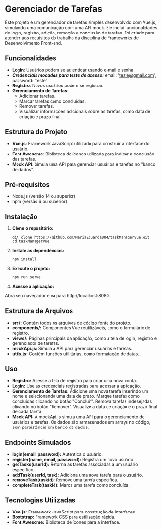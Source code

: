 # Gerenciador de Tarefas

Este projeto é um gerenciador de tarefas simples desenvolvido com Vue.js, simulando uma comunicação com uma API mock. Ele inclui funcionalidades de login, registro, adição, remoção e conclusão de tarefas. Foi criado para atender aos requisitos do trabalho da disciplina de Frameworks de Desenvolvimento Front-end.

## Funcionalidades

- **Login**: Usuários podem se autenticar usando e-mail e senha.
- ***Credenciais mocadas para teste de acesso:*** email: 'teste@gmail.com', password: 'teste'
- **Registro**: Novos usuários podem se registrar.
- **Gerenciamento de Tarefas**:
  - Adicionar tarefas.
  - Marcar tarefas como concluídas.
  - Remover tarefas.
  - Visualizar informações adicionais sobre as tarefas, como data de criação e prazo final.

## Estrutura do Projeto

- **Vue.js**: Framework JavaScript utilizado para construir a interface do usuário.
- **Font Awesome**: Biblioteca de ícones utilizada para indicar a conclusão das tarefas.
- **Mock API**: Simula uma API para gerenciar usuários e tarefas no "banco de dados".

## Pré-requisitos

- Node.js (versão 14 ou superior)
- npm (versão 6 ou superior)

## Instalação

1. **Clone o repositório:**

   ```
   git clone https://github.com/MariaEduarda004/taskManagerVue.git
   cd taskManagerVue

2. **Instale as dependências:**

   ```
   npm install

3. **Execute o projeto:**

   ```
   npm run serve
4. **Acesse a aplicação:**

Abra seu navegador e vá para http://localhost:8080.

## Estrutura de Arquivos
- **src/:** Contém todos os arquivos de código fonte do projeto.
- **components/:** Componentes Vue reutilizáveis, como o formulário de registro.
- **views/:** Páginas principais da aplicação, como a tela de login, registro e gerenciador de tarefas.
- **mockApi.js:** Simula a API para gerenciar usuários e tarefas.
- **utils.js:** Contém funções utilitárias, como formatação de datas.
## Uso
- **Registro:** Acesse a tela de registro para criar uma nova conta.
- **Login:** Use as credenciais registradas para acessar a aplicação.
- **Gerenciamento de Tarefas:**
Adicione uma nova tarefa inserindo um nome e selecionando uma data de prazo.
Marque tarefas como concluídas clicando no botão "Concluir".
Remova tarefas indesejadas clicando no botão "Remover".
Visualize a data de criação e o prazo final de cada tarefa.
- **Mock API:**
A mockApi.js simula uma API para o gerenciamento de usuários e tarefas. Os dados são armazenados em arrays no código, sem persistência em banco de dados.

## Endpoints Simulados
- **login(email, password):** Autentica o usuário.
- **register(name, email, password):** Registra um novo usuário.
- **getTasks(userId):** Retorna as tarefas associadas a um usuário específico.
- **addTask(userId, task):** Adiciona uma nova tarefa para o usuário.
- **removeTask(taskId):** Remove uma tarefa específica.
- **completeTask(taskId):** Marca uma tarefa como concluída.
## Tecnologias Utilizadas
- **Vue.js:** Framework JavaScript para construção de interfaces.
- **Bootstrap:** Framework CSS para estilização rápida.
- **Font Awesome:** Biblioteca de ícones para a interface.
